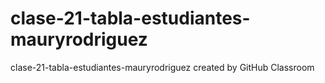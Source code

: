 # clase-21-tabla-estudiantes-mauryrodriguez
clase-21-tabla-estudiantes-mauryrodriguez created by GitHub Classroom
